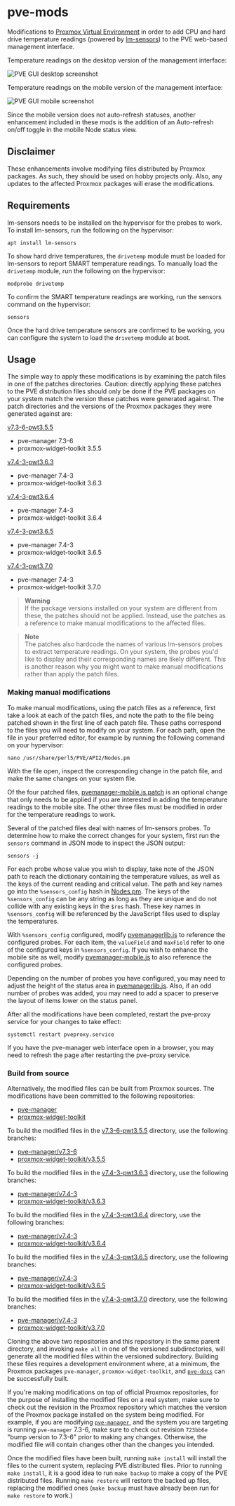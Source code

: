 # pve-mods

Modifications to [Proxmox Virtual Environment](https://www.proxmox.com/en/proxmox-ve) in
order to add CPU and hard drive temperature readings (powered by
[lm-sensors](https://github.com/lm-sensors/lm-sensors)) to the PVE web-based management
interface.

Temperature readings on the desktop version of the management interface:

![PVE GUI desktop screenshot](https://github.com/alexleigh/pve-mods/blob/docs/desktop.png?raw=true)

Temperature readings on the mobile version of the management interface:

![PVE GUI mobile screenshot](https://github.com/alexleigh/pve-mods/blob/docs/mobile.png?raw=true)

Since the mobile version does not auto-refresh statuses, another enhancement included in these
mods is the addition of an Auto-refresh on/off toggle in the mobile Node status view.

## Disclaimer

These enhancements involve modifying files distributed by Proxmox packages. As such, they
should be used on hobby projects only. Also, any updates to the affected Proxmox packages
will erase the modifications.

## Requirements

lm-sensors needs to be installed on the hypervisor for the probes to work. To install
lm-sensors, run the following on the hypervisor:

```shell
apt install lm-sensors
```

To show hard drive temperatures, the `drivetemp` module must be loaded for lm-sensors to
report SMART temperature readings. To manually load the `drivetemp` module, run the following
on the hypervisor:

```shell
modprobe drivetemp
```

To confirm the SMART temperature readings are working, run the sensors command on the
hypervisor:

```shell
sensors
```

Once the hard drive temperature sensors are confirmed to be working, you can configure the
system to load the `drivetemp` module at boot.

## Usage

The simple way to apply these modifications is by examining the patch files in one of the patches
directories. Caution: directly applying these patches to the PVE distribution files should only be
done if the PVE packages on your system match the version these patches were generated against. The
patch directories and the versions of the Proxmox packages they were generated against are:

[v7.3-6-pwt3.5.5](v7.3-6-pwt3.5.5/patches)
* pve-manager 7.3-6
* proxmox-widget-toolkit 3.5.5

[v7.4-3-pwt3.6.3](v7.4-3-pwt3.6.3/patches)
* pve-manager 7.4-3
* proxmox-widget-toolkit 3.6.3

[v7.4-3-pwt3.6.4](v7.4-3-pwt3.6.4/patches)
* pve-manager 7.4-3
* proxmox-widget-toolkit 3.6.4

[v7.4-3-pwt3.6.5](v7.4-3-pwt3.6.5/patches)
* pve-manager 7.4-3
* proxmox-widget-toolkit 3.6.5

[v7.4-3-pwt3.7.0](v7.4-3-pwt3.7.0/patches)
* pve-manager 7.4-3
* proxmox-widget-toolkit 3.7.0

> **Warning**  
> If the package versions installed on your system are different from these, the patches should not
> be applied. Instead, use the patches as a reference to make manual modifications to the affected
> files.

> **Note**  
> The patches also hardcode the names of various lm-sensors probes to extract temperature readings.
> On your system, the probes you'd like to display and their corresponding names are likely
> different. This is another reason why you might want to make manual modifications rather than
> apply the patch files.

### Making manual modifications

To make manual modifications, using the patch files as a reference, first take a look at each of the
patch files, and note the path to the file being patched shown in the first line of each patch file.
These paths correspond to the files you will need to modify on your system. For each path, open the
file in your preferred editor, for example by running the following command on your hypervisor:

```shell
nano /usr/share/perl5/PVE/API2/Nodes.pm
```

With the file open, inspect the corresponding change in the patch file, and make the same changes
on your system file.

Of the four patched files,
[pvemanager-mobile.js.patch](v7.4-3-pwt3.6.5/patches/pvemanager-mobile.js.patch) is an optional
change that only needs to be applied if you are interested in adding the temperature readings to the
mobile site. The other three files must be modified in order for the temperature readings to work.

Several of the patched files deal with names of lm-sensors probes. To determine how to make the
correct changes for your system, first run the `sensors` command in JSON mode to inspect
the JSON output:

```shell
sensors -j
```

For each probe whose value you wish to display, take note of the JSON path to reach the dictionary
containing the temperature values, as well as the keys of the current reading and critical value.
The path and key names go into the `%sensors_config` hash in
[Nodes.pm](v7.4-3-pwt3.6.5/patches/Nodes.pm.patch). The keys of the `%sensors_config` can be any
string as long as they are unique and do not collide with any existing keys in the `$res` hash.
These key names in `%sensors_config` will be referenced by the JavaScript files used to display the
temperatures.

With `%sensors_config` configured, modify
[pvemanagerlib.js](v7.4-3-pwt3.6.5/patches/pvemanagerlib.js.patch) to reference the configured
probes. For each item, the `valueField` and `maxField` refer to one of the configured keys in
`%sensors_config`. If you wish to enhance the mobile site as well, modify
[pvemanager-mobile.js](v7.4-3-pwt3.6.5/patches/pvemanager-mobile.js.patch) to also reference the
configured probes.

Depending on the number of probes you have configured, you may need to adjust the height of the
status area in [pvemanagerlib.js](v7.4-3-pwt3.6.5/patches/pvemanagerlib.js.patch). Also, if an odd
number of probes was added, you may need to add a spacer to preserve the layout of items lower on
the status panel.

After all the modifications have been completed, restart the pve-proxy service for your changes to
take effect:

```shell
systemctl restart pveproxy.service
```

If you have the pve-manager web interface open in a browser, you may need to refresh the page after
restarting the pve-proxy service.

### Build from source

Alternatively, the modified files can be built from Proxmox sources. The modifications have
been committed to the following repositories:

* [pve-manager](https://github.com/alexleigh/pve-manager)
* [proxmox-widget-toolkit](https://github.com/alexleigh/proxmox-widget-toolkit)

To build the modified files in the [v7.3-6-pwt3.5.5](v7.3-6-pwt3.5.5) directory, use the following
branches:

* [pve-manager/v7.3-6](https://github.com/alexleigh/pve-manager/tree/v7.3-6)
* [proxmox-widget-toolkit/v3.5.5](https://github.com/alexleigh/proxmox-widget-toolkit/tree/v3.5.5)

To build the modified files in the [v7.4-3-pwt3.6.3](v7.4-3-pwt3.6.3) directory, use the following
branches:

* [pve-manager/v7.4-3](https://github.com/alexleigh/pve-manager/tree/v7.4-3)
* [proxmox-widget-toolkit/v3.6.3](https://github.com/alexleigh/proxmox-widget-toolkit/tree/v3.6.3)

To build the modified files in the [v7.4-3-pwt3.6.4](v7.4-3-pwt3.6.4) directory, use the following
branches:

* [pve-manager/v7.4-3](https://github.com/alexleigh/pve-manager/tree/v7.4-3)
* [proxmox-widget-toolkit/v3.6.4](https://github.com/alexleigh/proxmox-widget-toolkit/tree/v3.6.4)

To build the modified files in the [v7.4-3-pwt3.6.5](v7.4-3-pwt3.6.5) directory, use the following
branches:

* [pve-manager/v7.4-3](https://github.com/alexleigh/pve-manager/tree/v7.4-3)
* [proxmox-widget-toolkit/v3.6.5](https://github.com/alexleigh/proxmox-widget-toolkit/tree/v3.6.5)

To build the modified files in the [v7.4-3-pwt3.7.0](v7.4-3-pwt3.7.0) directory, use the following
branches:

* [pve-manager/v7.4-3](https://github.com/alexleigh/pve-manager/tree/v7.4-3)
* [proxmox-widget-toolkit/v3.7.0](https://github.com/alexleigh/proxmox-widget-toolkit/tree/v3.7.0)

Cloning the above two repositories and this repository in the same parent directory, and invoking
`make all` in one of the versioned subdirectories, will generate all the modified files within the
versioned subdirectory. Building these files requires a development environment where, at a minimum,
the Proxmox packages `pve-manager`, `proxmox-widget-toolkit`, and
[`pve-docs`](https://github.com/proxmox/pve-docs) can be successfully built.

If you're making modifications on top of official Proxmox repositories, for the purpose of installing
the modified files on a real system, make sure to check out the revision in the Proxmox repository
which matches the version of the Proxmox package installed on the system being modified. For example,
if you are modifying [`pve-manager`](https://git.proxmox.com/?p=pve-manager.git;a=summary), and
the system you are targeting is running `pve-manager` 7.3-6, make sure to check out revision
`723bb6e` "bump version to 7.3-6" prior to making any changes. Otherwise, the modified file will contain
changes other than the changes you intended.

Once the modified files have been built, running `make install` will install the files to the
current system, replacing PVE distributed files. Prior to running `make install`, it is a good
idea to run `make backup` to make a copy of the PVE distributed files. Running `make restore`
will restore the backed up files, replacing the modified ones (`make backup` must have already
been run for `make restore` to work.)
